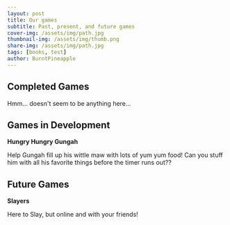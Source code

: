 ```yaml
---
layout: post
title: Our games
subtitle: Past, present, and future games
cover-img: /assets/img/path.jpg
thumbnail-img: /assets/img/thumb.png
share-img: /assets/img/path.jpg
tags: [books, test]
author: BurntPineapple
---
```


## Completed Games

Hmm... doesn't seem to be anything here...


## Games in Development

**Hungry Hungry Gungah**

Help Gungah fill up his wittle maw with lots of yum yum food! Can you stuff him with all his favorite things before the timer runs out??


## Future Games

**Slayers**

Here to Slay, but online and with your friends!
